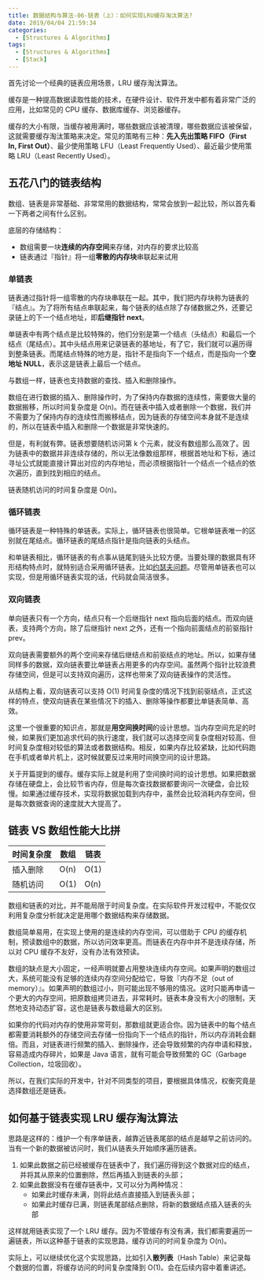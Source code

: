 ```yaml
---
title: 数据结构与算法-06-链表（上）：如何实现LRU缓存淘汰算法?
date: 2019/04/04 21:59:34
categories:
  - [Structures & Algorithms]
tags:
  - [Structures & Algorithms]
  - [Stack]
---
```


首先讨论一个经典的链表应用场景，LRU 缓存淘汰算法。

缓存是一种提高数据读取性能的技术，在硬件设计、软件开发中都有着非常广泛的应用，比如常见的 CPU 缓存、数据库缓存、浏览器缓存。

缓存的大小有限，当缓存被用满时，哪些数据应该被清理，哪些数据应该被保留，这就需要缓存淘汰策略来决定。常见的策略有三种：**先入先出策略 FIFO（First In, First Out）**、最少使用策略 LFU（Least Frequently Used）、最近最少使用策略 LRU（Least Recently Used）。

<!-- more -->

## 五花八门的链表结构

数组、链表是非常基础、非常常用的数据结构，常常会放到一起比较，所以首先看一下两者之间有什么区别。

底层的存储结构：

- 数组需要一块**连续的内存空间**来存储，对内存的要求比较高
- 链表通过『指针』将一组**零散的内存块**串联起来试用

### 单链表

链表通过指针将一组零散的内存块串联在一起。其中，我们把内存块称为链表的『结点』。为了将所有结点串联起来，每个链表的结点除了存储数据之外，还要记录链上的下一个结点地址，即**后继指针 next**。

单链表中有两个结点是比较特殊的，他们分别是第一个结点（头结点）和最后一个结点（尾结点）。其中头结点用来记录链表的基地址，有了它，我们就可以遍历得到整条链表。而尾结点特殊的地方是，指针不是指向下一个结点，而是指向一个**空地址 NULL**，表示这是链表上最后一个结点。

与数组一样，链表也支持数据的查找、插入和删除操作。

数组在进行数据的插入、删除操作时，为了保持内存数据的连续性，需要做大量的数据搬移，所以时间复杂度是 O(n)。而在链表中插入或者删除一个数据，我们并不需要为了保持内存的连续性而搬移结点，因为链表的存储空间本身就不是连续的，所以在链表中插入和删除一个数据是非常快速的。

但是，有利就有弊。链表想要随机访问第 k 个元素，就没有数组那么高效了。因为链表中的数据并非连续存储的，所以无法像数组那样，根据首地址和下标，通过寻址公式就能直接计算出对应的内存地址，而必须根据指针一个结点一个结点的依次遍历，直到找到相应的结点。

链表随机访问的时间复杂度是 O(n)。

### 循环链表

循环链表是一种特殊的单链表。实际上，循环链表也很简单。它根单链表唯一的区别就在尾结点。循环链表的尾结点指针是指向链表的头结点。

和单链表相比，循环链表的有点事从链尾到链头比较方便。当要处理的数据具有环形结构特点时，就特别适合采用循环链表。比如[约瑟夫问题](https://zh.wikipedia.org/wiki/%E7%BA%A6%E7%91%9F%E5%A4%AB%E6%96%AF%E9%97%AE%E9%A2%98)。尽管用单链表也可以实现，但是用循环链表实现的话，代码就会简洁很多。

### 双向链表

单向链表只有一个方向，结点只有一个后继指针 next 指向后面的结点。而双向链表，支持两个方向，除了后继指针 next 之外，还有一个指向前面结点的前驱指针 prev。

双向链表需要额外的两个空间来存储后继结点和前驱结点的地址。所以，如果存储同样多的数据，双向链表要比单链表占用更多的内存空间。虽然两个指针比较浪费存储空间，但是可以支持双向遍历，这样也带来了双向链表操作的灵活性。

从结构上看，双向链表可以支持 O(1) 时间复杂度的情况下找到前驱结点，正式这样的特点，使双向链表在某些情况下的插入、删除等操作都要比单链表简单、高效。

这里一个很重要的知识点，那就是**用空间换时间**的设计思想。当内存空间充足的时候，如果我们更加追求代码的执行速度，我们就可以选择空间复杂度相对较高、但时间复杂度相对较低的算法或者数据结构。相反，如果内存比较紧缺，比如代码跑在手机或者单片机上，这时候就要反过来用时间换空间的设计思路。

关于开篇提到的缓存。缓存实际上就是利用了空间换时间的设计思想。如果把数据存储在硬盘上，会比较节省内存，但是每次查找数据都要询问一次硬盘，会比较慢。如果通过缓存技术，实现将数据加载到内存中，虽然会比较消耗内存空间，但是每次数据查询的速度就大大提高了。

## 链表 VS 数组性能大比拼

| 时间复杂度 | 数组 | 链表 |
| ---------- | ---- | ---- |
| 插入删除   | O(n) | O(1) |
| 随机访问   | O(1) | O(n) |

数组和链表的对比，并不能局限于时间复杂度。在实际软件开发过程中，不能仅仅利用复杂度分析就决定是用哪个数据结构来存储数据。

数组简单易用，在实现上使用的是连续的内存空间，可以借助于 CPU 的缓存机制，预读数组中的数据，所以访问效率更高。而链表在内存中并不是连续存储，所以对 CPU 缓存不友好，没有办法有效预读。

数组的缺点是大小固定，一经声明就要占用整块连续内存空间。如果声明的数组过大，系统可能没有足够的连续内存空间分配给它，导致『内存不足（out of memory）』。如果声明的数组过小，则可能出现不够用的情况。这时只能再申请一个更大的内存空间，把原数组拷贝进去，非常耗时。链表本身没有大小的限制，天然地支持动态扩容，这也是链表与数组最大的区别。

如果你的代码对内存的使用非常苛刻，那数组就更适合你。因为链表中的每个结点都需要消耗额外的存储空间去存储一份指向下一个结点的指针，所以内存消耗会翻倍。而且，对链表进行频繁的插入、删除操作，还会导致频繁的内存申请和释放，容易造成内存碎片，如果是 Java 语言，就有可能会导致频繁的 GC（Garbage Collection，垃圾回收）。

所以，在我们实际的开发中，针对不同类型的项目，要根据具体情况，权衡究竟是选择数组还是链表。

## 如何基于链表实现 LRU 缓存淘汰算法

思路是这样的：维护一个有序单链表，越靠近链表尾部的结点是越早之前访问的。当有一个新的数据被访问时，我们从链表头开始顺序遍历链表。

1. 如果此数据之前已经被缓存在链表中了，我们遍历得到这个数据对应的结点，并将其从原来的位置删除，然后再插入到链表的头部；
2. 如果此数据没有在缓存链表中，又可以分为两种情况：
    - 如果此时缓存未满，则将此结点直接插入到链表头部；
    - 如果此时缓存已满，则链表尾部结点删除，将新的数据结点插入链表的头部

这样就用链表实现了一个 LRU 缓存。因为不管缓存有没有满，我们都需要遍历一遍链表，所以这种基于链表的实现思路，缓存访问的时间复杂度为 O(n)。

实际上，可以继续优化这个实现思路，比如引入**散列表**（Hash Table）来记录每个数据的位置，将缓存访问的时间复杂度降到 O(1)。会在后续内容中着重讲述。


